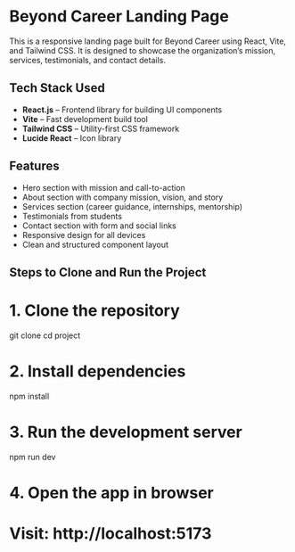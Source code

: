 # Beyond Career Landing Page

This is a responsive landing page built for Beyond Career using React, Vite, and Tailwind CSS. It is designed to showcase the organization’s mission, services, testimonials, and contact details.


## Tech Stack Used

- **React.js** – Frontend library for building UI components
- **Vite** – Fast development build tool
- **Tailwind CSS** – Utility-first CSS framework
- **Lucide React** – Icon library


## Features

- Hero section with mission and call-to-action
- About section with company mission, vision, and story
- Services section (career guidance, internships, mentorship)
- Testimonials from students
- Contact section with form and social links
- Responsive design for all devices
- Clean and structured component layout


## Steps to Clone and Run the Project


# 1. Clone the repository
git clone <your-repo-url>
cd project

# 2. Install dependencies
npm install

# 3. Run the development server
npm run dev

# 4. Open the app in browser
# Visit: http://localhost:5173
